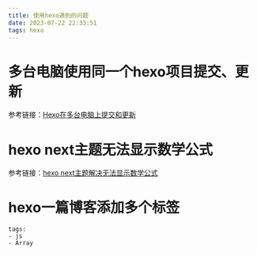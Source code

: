 ```yaml
---
title: 使用hexo遇到的问题
date: 2023-07-22 22:33:51
tags: hexo
---
```



# 多台电脑使用同一个hexo项目提交、更新

参考链接：[Hexo在多台电脑上提交和更新](https://blog.csdn.net/K1052176873/article/details/122879462)



# hexo next主题无法显示数学公式

参考链接：[hexo next主题解决无法显示数学公式](https://blog.csdn.net/weixin_44489823/article/details/105028860)

# hexo一篇博客添加多个标签

```
tags:
- js
- Array
```
